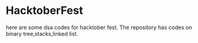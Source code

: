 # HacktoberFest
here are some dsa codes for hacktober fest.
The repository has codes on binary tree,stacks,linked list.
